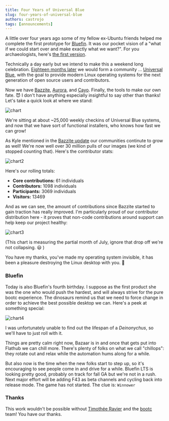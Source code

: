 ```yaml
---
title: Four Years of Universal Blue
slug: four-years-of-universal-blue
authors: castrojo
tags: [announcements]
---
```


A little over four years ago some of my fellow ex-Ubuntu friends helped me complete the first prototype for [Bluefin](https://projectbluefin.io). It was our pocket vision of a "what if we could start over and make exactly what we want?". For you archaeologists, here's [the first version](https://github.com/castrojo/ublue/tree/e0f113a98b98bb0782ecf9314e5348b60d7f2357).

Technically a day early but we intend to make this a weekend long celebration. [Eighteen months later](https://github.com/castrojo/ublue-image) we would form a community ... [Universal Blue](https://universal-blue.org), with the goal to provide modern Linux operating systems for the next generation of open source users and contributors.


Now we have [Bazzite](https://bazzite.gg/), [Aurora](https://getaurora.dev/), and [Cayo](https://github.com/ublue-os/cayo). Finally, the tools to make our own fate. :smiling_imp: I don't have anything especially insightful to say other than thanks! Let's take a quick look at where we stand:

![chart](https://github.com/user-attachments/assets/8bb0acf8-3881-4746-b1e2-c74f06de7e9d)

We're sitting at about ~25,000 weekly checkins of Universal Blue systems, and now that we have sort of functional installers, who knows how fast we can grow!

As Kyle mentioned in the [Bazzite update](https://universal-blue.discourse.group/t/bazzite-july-2025-update-bazaar-z13-kernel-6-15-steam-hardware-survey/9501) our communities continute to grow as well! We're now well over 30 million pulls of our images (we kind of stopped counting that). Here's the contributor stats:

![chart2](https://github.com/user-attachments/assets/c1159002-a693-4c91-8c42-6c57002c0464)

Here's our rolling totals:

- **Core contributions:** 61 individuals
- **Contributors:** 1098 individuals
- **Participants:** 3069 individuals
- **Visitors:** 13469

And as we can see, the amount of contributions since Bazzite started to gain traction has really improved. I'm particularly proud of our contributor distribution here - it proves that non-code contributions around support can help keep our project healthy:

![chart3](https://github.com/user-attachments/assets/55826b39-9524-4c68-8529-8f51a4b5ced2)

(This chart is measuring the partial month of July, ignore that drop off we're not collapsing. :smiley: )

You have my thanks, you've made my operating system invisible, it has been a pleasure destroying the Linux desktop with you. :blue_heart:

### Bluefin

Today is also Bluefin's fourth birthday. I suppose as the first product she was the one who would push the hardest, and will always strive for the pure bootc experience. The dinosaurs remind us that we need to force change in order to achieve the best possible desktop we can. Here's a peek at something special:

![chart4](https://github.com/user-attachments/assets/dc2d23a7-d954-4e57-bfae-b5ced04d15f7)

I was unfortunately unable to find out the lifespan of a _Deinonychus_, so we'll have to just roll with it.

Things are pretty calm right now, Bazaar is in and once that gets put into Flathub we can chill more. There's plenty of folks on what we call "chillops": they rotate out and relax while the automation hums along for a while.

But also now is the time when the new folks start to step up, so it's encouraging to see people come in and drive for a while. Bluefin LTS is looking pretty good, probably on track for fall GA but we're not in a rush. Next major effort will be adding F43 as beta channels and cycling back into release mode. The game has not started. The clue is: `Winnower`

### Thanks

This work wouldn't be possible without [Timothée Ravier](https://github.com/travier) and the [bootc](https://github.com/bootc-dev/bootc) team! You have our thanks.
